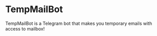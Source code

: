 # TempMailBot
TempMailBot is a Telegram bot that makes you temporary emails with access to mailbox!
